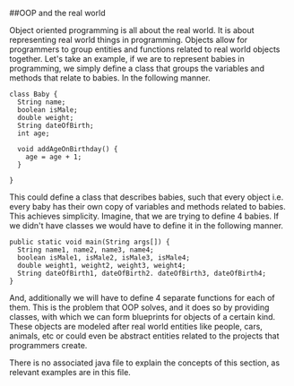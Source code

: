 ##OOP and the real world

Object oriented programming is all about the real world. It is about representing real world things in programming. Objects allow for programmers to group entities and functions related to real world objects together. Let's take an example, if we are to represent babies in programming, we simply define a class that groups the variables and methods that relate to babies. In the following manner.

```
class Baby {
  String name;
  boolean isMale;
  double weight;
  String dateOfBirth;
  int age;

  void addAgeOnBirthday() {
    age = age + 1;
  }  

}
```

This could define a class that describes babies, such that every object i.e. every baby has their own copy of variables and methods related to babies. This achieves simplicity. Imagine, that we are trying to define 4 babies. If we didn't have classes we would have to define it in the following manner.

```
public static void main(String args[]) {
  String name1, name2, name3, name4;
  boolean isMale1, isMale2, isMale3, isMale4;
  double weight1, weight2, weight3, weight4;
  String dateOfBirth1, dateOfBirth2. dateOfBirth3, dateOfBirth4;
}
```

And, additionally we will have to define 4 separate functions for each of them. This is the problem that OOP solves, and it does so by providing classes, with which we can form blueprints for objects of a certain kind. These objects are modeled after real world entities like people, cars, animals, etc or could even be abstract entities related to the projects that programmers create.

There is no associated java file to explain the concepts of this section, as relevant examples are in this file.
